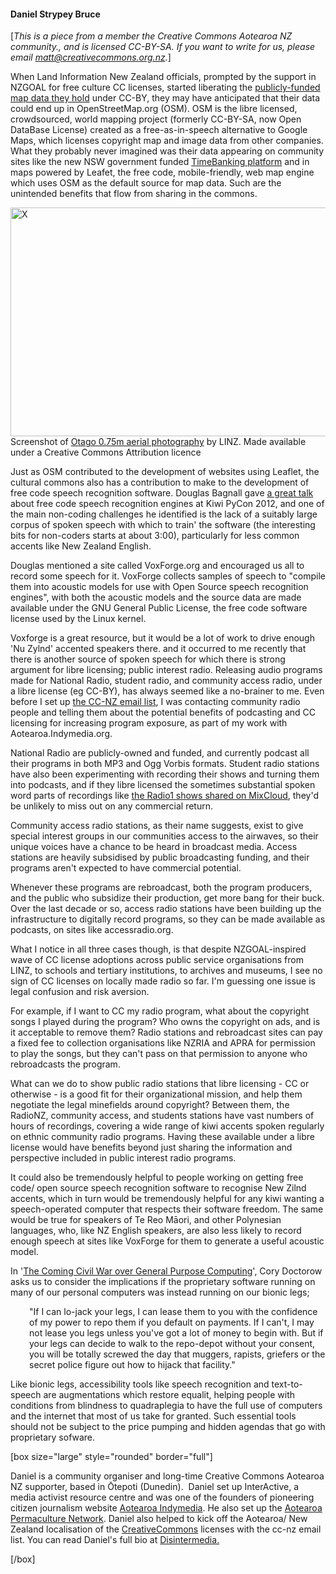 <html><body><h4>Daniel Strypey Bruce</h4>

[<em>This is a piece from a member the Creative Commons Aotearoa NZ community., and is licensed CC-BY-SA. If you want to write for us, please email matt@creativecommons.org.nz.</em>]



When Land Information New Zealand officials, prompted by the support in NZGOAL for free culture CC licenses, started liberating the <a href="http://creativecommons.org.nz/2013/09/linz-data-service/" target="_blank">publicly-funded map data they hold</a> under CC-BY, they may have anticipated that their data could end up in OpenStreetMap.org (OSM). OSM is the libre licensed, crowdsourced, world mapping project (formerly CC-BY-SA, now Open DataBase License) created as a free-as-in-speech alternative to Google Maps, which licenses copyright map and image data from other companies. What they probably never imagined was their data appearing on community sites like the new NSW government funded <a href="http://www.timebanking.com.au/" target="_blank">TimeBanking platform</a> and in maps powered by Leafet, the free code, mobile-friendly, web map engine which uses OSM as the default source for map data. Such are the unintended benefits that flow from sharing in the commons.



<a href="http://creativecommons.org.nz/wp-content/uploads/2014/05/LDS-Dunedin.jpg"><img class="wp-image-6030" src="http://creativecommons.org.nz/wp-content/uploads/2014/05/LDS-Dunedin.jpg" alt="X" width="546" height="366"></a> Screenshot of <a href="https://data.linz.govt.nz/layer/1910-otago-075m-rural-aerial-photos-2004-2011/" target="_blank">Otago 0.75m aerial photography</a> by LINZ. Made available under a Creative Commons Attribution licence



Just as OSM contributed to the development of websites using Leaflet, the cultural commons also has a contribution to make to the development of free code speech recognition software. Douglas Bagnall gave <a href="https://www.youtube.com/watch?v=B6BGLrLXm3c" target="_blank">a great talk</a> about free code speech recognition engines at Kiwi PyCon 2012, and one of the main non-coding challenges he identified is the lack of a suitably large corpus of spoken speech with which to train' the software (the interesting bits for non-coders starts at about 3:00), particularly for less common accents like New Zealand English.



Douglas mentioned a site called VoxForge.org and encouraged us all to record some speech for it. VoxForge collects samples of speech to "compile them into acoustic models for use with Open Source speech recognition engines", with both the acoustic models and the source data are made available under the GNU General Public License, the free code software license used by the Linux kernel.



Voxforge is a great resource, but it would be a lot of work to drive enough 'Nu Zylnd' accented speakers there. and it occurred to me recently that there is another source of spoken speech for which there is strong argument for libre licensing; public interest radio. Releasing audio programs made for National Radio, student radio, and community access radio, under a libre license (eg CC-BY), has always seemed like a no-brainer to me. Even before I set up <a href="cc-nz@groups.creativecommons.org.nz" target="_blank">the CC-NZ email list</a>, I was contacting community radio people and telling them about the potential benefits of podcasting and CC licensing for increasing program exposure, as part of my work with Aotearoa.Indymedia.org.



National Radio are publicly-owned and funded, and currently podcast all their programs in both MP3 and Ogg Vorbis formats. Student radio stations have also been experimenting with recording their shows and turning them into podcasts, and if they libre licensed the sometimes substantial spoken word parts of recordings like <a href="http://www.mixcloud.com/radio1/" target="_blank">the Radio1 shows shared on MixCloud</a>, they'd be unlikely to miss out on any commercial return.



Community access radio stations, as their name suggests, exist to give special interest groups in our communities access to the airwaves, so their unique voices have a chance to be heard in broadcast media. Access stations are heavily subsidised by public broadcasting funding, and their programs aren't expected to have commercial potential.



Whenever these programs are rebroadcast, both the program producers, and the public who subsidize their production, get more bang for their buck. Over the last decade or so, access radio stations have been building up the infrastructure to digitally record programs, so they can be made available as podcasts, on sites like accessradio.org.



What I notice in all three cases though, is that despite NZGOAL-inspired wave of CC license adoptions across public service organisations from LINZ, to schools and tertiary institutions, to archives and museums, I see no sign of CC licenses on locally made radio so far. I'm guessing one issue is legal confusion and risk aversion.



For example, if I want to CC my radio program, what about the copyright songs I played during the program? Who owns the copyright on ads, and is it acceptable to remove them? Radio stations and rebroadcast sites can pay a fixed fee to collection organisations like NZRIA and APRA for permission to play the songs, but they can't pass on that permission to anyone who rebroadcasts the program.



What can we do to show public radio stations that libre licensing - CC or otherwise - is a good fit for their organizational mission, and help them negotiate the legal minefields around copyright? Between them, the RadioNZ, community access, and students stations have vast numbers of hours of recordings, covering a wide range of kiwi accents spoken regularly on ethnic community radio programs. Having these available under a libre license would have benefits beyond just sharing the information and perspective included in public interest radio programs.



It could also be tremendously helpful to people working on getting free code/ open source speech recognition software to recognise New Zilnd accents, which in turn would be tremendously helpful for any kiwi wanting a speech-operated computer that respects their software freedom. The same would be true for speakers of Te Reo Māori, and other Polynesian languages, who, like NZ English speakers, are also less likely to record enough speech at sites like VoxForge for them to generate a useful acoustic model.



In '<a href="http://boingboing.net/2012/08/23/civilwar.html" target="_blank">The Coming Civil War over General Purpose Computing</a>', Cory Doctorow asks us to consider the implications if the proprietary software running on many of our personal computers was instead running on our bionic legs;

<p style="padding-left:30px;">"If I can lo-jack your legs, I can lease them to you with the confidence of my power to repo them if you default on payments. If I can't, I may not lease you legs unless you've got a lot of money to begin with. But if your legs can decide to walk to the repo-depot without your consent, you will be totally screwed the day that muggers, rapists, griefers or the secret police figure out how to hijack that facility."</p>

Like bionic legs, accessibility tools like speech recognition and text-to-speech are augmentations which restore equalit, helping people with conditions from blindness to quadraplegia to have the full use of computers and the internet that most of us take for granted. Such essential tools should not be subject to the price pumping and hidden agendas that go with proprietary sofware.



[box size="large" style="rounded" border="full"]



Daniel is a community organiser and long-time Creative Commons Aotearoa NZ supporter, based in Ōtepoti (Dunedin).  Daniel set up InterActive, a media activist resource centre and was one of the founders of pioneering citizen journalism website <a href="http://www.indymedia.org.nz">Aotearoa In­dymedia</a>. He also set up the <a href="http://www.coactivate.org/projects/permaculture">Aotearoa Permaculture Network</a>. Daniel also helped to kick off the Aotearoa/ New Zealand localisation of the <a href="http://www.creativecommons.org/">CreativeCommons</a> licenses with the cc-nz email list. You can read Daniel's full bio at <a href="http://www.coactivate.org/projects/disintermedia/meet-the-team" target="_blank">Disintermedia.</a>



[/box]</body></html>